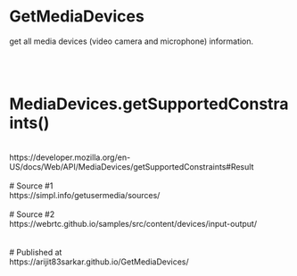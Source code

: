 # GetMediaDevices
get all media devices (video camera and microphone) information.

<br/><br/>
# MediaDevices.getSupportedConstraints()
<br/>
https://developer.mozilla.org/en-US/docs/Web/API/MediaDevices/getSupportedConstraints#Result
<br/><br/>
# Source #1
<br/>
https://simpl.info/getusermedia/sources/
<br/><br/>
# Source #2
<br/>
https://webrtc.github.io/samples/src/content/devices/input-output/
<br/><br/><br/>
# Published at
<br/>
https://arijit83sarkar.github.io/GetMediaDevices/
